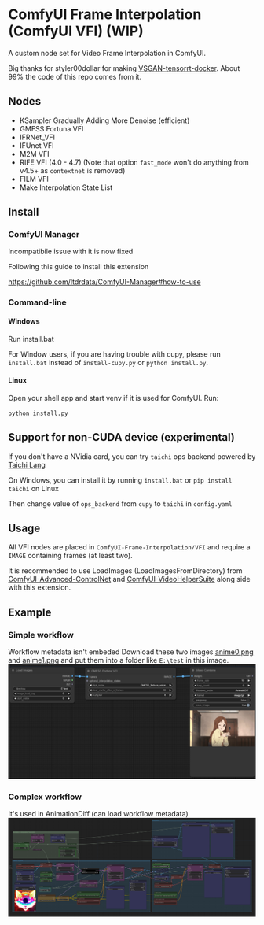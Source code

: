 # ComfyUI Frame Interpolation (ComfyUI VFI) (WIP)

A custom node set for Video Frame Interpolation in ComfyUI.

Big thanks for styler00dollar for making [VSGAN-tensorrt-docker](https://github.com/styler00dollar/VSGAN-tensorrt-docker). About 99% the code of this repo comes from it.

## Nodes
* KSampler Gradually Adding More Denoise (efficient)
* GMFSS Fortuna VFI
* IFRNet_VFI
* IFUnet VFI
* M2M VFI
* RIFE VFI (4.0 - 4.7) (Note that option `fast_mode` won't do anything from v4.5+ as `contextnet` is removed)
* FILM VFI
* Make Interpolation State List

## Install
### ComfyUI Manager
Incompatibile issue with it is now fixed

Following this guide to install this extension

https://github.com/ltdrdata/ComfyUI-Manager#how-to-use
### Command-line
#### Windows
Run install.bat

For Window users, if you are having trouble with cupy, please run `install.bat` instead of `install-cupy.py` or `python install.py`.
#### Linux
Open your shell app and start venv if it is used for ComfyUI. Run:
```
python install.py
```
## Support for non-CUDA device (experimental)
If you don't have a NVidia card, you can try `taichi` ops backend powered by [Taichi Lang](https://www.taichi-lang.org/)

On Windows, you can install it by running `install.bat` or `pip install taichi` on Linux

Then change value of `ops_backend` from `cupy` to `taichi` in `config.yaml`

## Usage
All VFI nodes are placed in `ComfyUI-Frame-Interpolation/VFI` and require a `IMAGE` containing frames (at least two).

It is recommended to use LoadImages (LoadImagesFromDirectory) from [ComfyUI-Advanced-ControlNet](https://github.com/Kosinkadink/ComfyUI-Advanced-ControlNet/) and [ComfyUI-VideoHelperSuite](https://github.com/Kosinkadink/ComfyUI-VideoHelperSuite) along side with this extension.

## Example
### Simple workflow
Workflow metadata isn't embeded
Download these two images [anime0.png](./demo_frames/anime0.png) and [anime1.png](./demo_frames/anime0.png) and put them into a folder like `E:\test` in this image.
![](./example.png)

### Complex workflow
It's used in AnimationDiff (can load workflow metadata)
![](All_in_one_v1_3.png)
